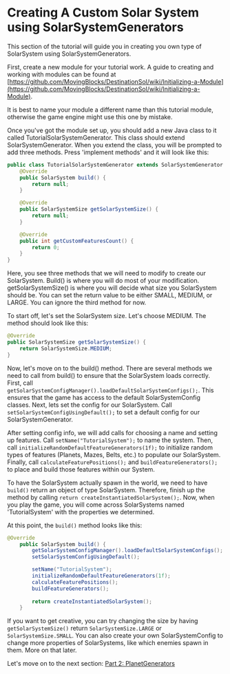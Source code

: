 # Creating A Custom Solar System using SolarSystemGenerators

This section of the tutorial will guide you in creating you own type of SolarSystem using SolarSystemGenerators.

First, create a new module for your tutorial work. A guide to creating and working with modules can be found at [https://github.com/MovingBlocks/DestinationSol/wiki/Initializing-a-Module](https://github.com/MovingBlocks/DestinationSol/wiki/Initializing-a-Module).

It is best to name your module a different name than this tutorial module, otherwise the game engine might use this one by mistake.

Once you've got the module set up, you should add a new Java class to it called TutorialSolarSystemGenerator. This class should extend SolarSystemGenerator. When you extend the class, you will be prompted to add three methods. Press 'implement methods' and it will look like this:

```java
public class TutorialSolarSystemGenerator extends SolarSystemGenerator {
    @Override
    public SolarSystem build() {
        return null;
    }

    @Override
    public SolarSystemSize getSolarSystemSize() {
        return null;
    }

    @Override
    public int getCustomFeaturesCount() {
        return 0;
    }
}
```

Here, you see three methods that we will need to modify to create our SolarSystem. Build() is where you will do most of your modification. getSolarSystemSize() is where you will decide what size you SolarSystem should be. You can set the return value to be either SMALL, MEDIUM, or LARGE. You can ignore the third method for now. 

To start off, let's set the SolarSystem size. Let's choose MEDIUM. The method should look like this:

```java
@Override
public SolarSystemSize getSolarSystemSize() {
    return SolarSystemSize.MEDIUM;
}
```

Now, let's move on to the build() method. There are several methods we need to call from build() to ensure that the SolarSystem loads correctly. First, call `getSolarSystemConfigManager().loadDefaultSolarSystemConfigs();`. This ensures that the game has access to the default SolarSystemConfig classes. Next, lets set the config for our SolarSystem. Call `setSolarSystemConfigUsingDefault();` to set a default config for our SolarSystemGenerator.

After setting config info, we will add calls for choosing a name and setting up features. Call `setName("TutorialSystem");` to name the system. Then, call `initializeRandomDefaultFeatureGenerators(1f);` to initialize random types of features (Planets, Mazes, Belts, etc.) to populate our SolarSystem. Finally, call `calculateFeaturePositions();` and `buildFeatureGenerators();` to place and build those features within our System. 

To have the SolarSystem actually spawn in the world, we need to have `build()` return an object of type SolarSystem. Therefore, finish up the method by calling `return createInstantiatedSolarSystem();`. Now, when you play the game, you will come across SolarSystems named 'TutorialSystem' with the properties we determined.

At this point, the `build()` method looks like this: 
```java
@Override
    public SolarSystem build() {
        getSolarSystemConfigManager().loadDefaultSolarSystemConfigs();
        setSolarSystemConfigUsingDefault();

        setName("TutorialSystem");
        initializeRandomDefaultFeatureGenerators(1f);
        calculateFeaturePositions();
        buildFeatureGenerators();
        
        return createInstantiatedSolarSystem();
    }
```

If you want to get creative, you can try changing the size by having `getSolarSystemSize()` return `SolarSystemSize.LARGE` or `SolarSystemSize.SMALL`. You can also create your own SolarSystemConfig to change more properties of SolarSystems, like which enemies spawn in them. More on that later. 

Let's move on to the next section: [Part 2: PlanetGenerators](tutorial/03_planet-generators.md)
 

